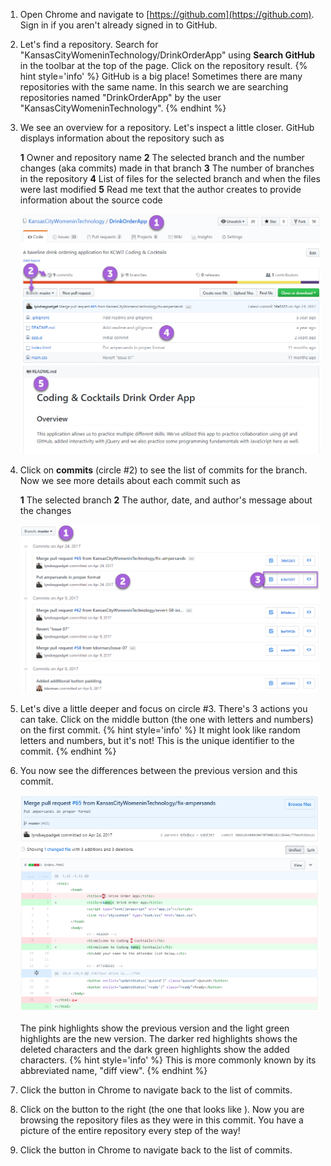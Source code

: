 1. Open Chrome and navigate to [https://github.com](https://github.com). Sign in if you aren't already signed in to GitHub.

1. Let's find a repository. Search for "KansasCityWomeninTechnology/DrinkOrderApp" using **Search GitHub** in the toolbar at the top of the page. Click on the repository result.
   {% hint style='info' %}
GitHub is a big place! Sometimes there are many repositories with the same name. In this search we are searching repositories named "DrinkOrderApp" by the user "KansasCityWomeninTechnology". 
    {% endhint %}

1. We see an overview for a repository. Let's inspect a little closer. GitHub displays information about the repository such as 

   <span class="fa-stack">
     <i class="fa fa-circle fa-stack-2x help-annotations"></i>
     <strong class="fa-stack-1x help-annotations-text">1</strong>
   </span>
   Owner and repository name

   <span class="fa-stack">
     <i class="fa fa-circle fa-stack-2x help-annotations"></i>
     <strong class="fa-stack-1x help-annotations-text">2</strong>
   </span>
   The selected branch and the number changes (aka commits) made in that branch

   <span class="fa-stack">
     <i class="fa fa-circle fa-stack-2x help-annotations"></i>
     <strong class="fa-stack-1x help-annotations-text">3</strong>
   </span>
   The number of branches in the repository

   <span class="fa-stack">
     <i class="fa fa-circle fa-stack-2x help-annotations"></i>
     <strong class="fa-stack-1x help-annotations-text">4</strong>
   </span>
   List of files for the selected branch and when the files were last modified

   <span class="fa-stack">
     <i class="fa fa-circle fa-stack-2x help-annotations"></i>
     <strong class="fa-stack-1x help-annotations-text">5</strong>
   </span>
   Read me text that the author creates to provide information about the source code

   ![](images/github.png)

1. Click on **commits** (circle #2) to see the list of commits for the branch. Now we see more details about each commit such as 

   <span class="fa-stack">
     <i class="fa fa-circle fa-stack-2x help-annotations"></i>
     <strong class="fa-stack-1x help-annotations-text">1</strong>
   </span>
   The selected branch

   <span class="fa-stack">
     <i class="fa fa-circle fa-stack-2x help-annotations"></i>
     <strong class="fa-stack-1x help-annotations-text">2</strong>
   </span>
   The author, date, and author's message about the changes

     ![](images/commits.png)

1. Let's dive a little deeper and focus on circle #3. There's 3 actions you can take. Click on the middle button (the one with letters and numbers) on the first commit.
    {% hint style='info' %}
It might look like random letters and numbers, but it's not! This is the unique identifier to the commit.
    {% endhint %}

1. You now see the differences between the previous version and this commit. 

   ![](images/diff.png)

   The pink highlights show the previous version and the light green highlights are the new version. The darker red highlights shows the deleted characters and the dark green highlights show the added characters.
   {% hint style='info' %}
This is more commonly known by its abbreviated name, "diff view".
   {% endhint %}

1. Click the <i class="fa fa-arrow-left" aria-hidden="true"></i> button in Chrome to navigate back to the list of commits.

1. Click on the button to the right (the one that looks like <span class="octicon octicon-code"></span>). Now you are browsing the repository files as they were in this commit. You have a picture of the entire repository every step of the way!

1. Click the <i class="fa fa-arrow-left" aria-hidden="true"></i> button in Chrome to navigate back to the list of commits.




